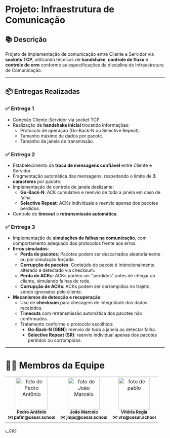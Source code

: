 #  Projeto: Infraestrutura de Comunicação

## 📚 Descrição

Projeto de implementação de comunicação entre Cliente e Servidor via **sockets TCP**, utilizando técnicas de **handshake**, **controle de fluxo** e **controle de erro** conforme as especificações da disciplina de Infraestrutura de Comunicação.

---

## 📦 Entregas Realizadas

### ✅ Entrega 1

- Conexão Cliente-Servidor via socket TCP.
- Realização de **handshake inicial** trocando informações:
  - Protocolo de operação (Go-Back-N ou Selective Repeat).
  - Tamanho máximo de dados por pacote.
  - Tamanho da janela de transmissão.

### ✅ Entrega 2

- Estabelecimento da **troca de mensagens confiável** entre Cliente e Servidor.
- Fragmentação automática das mensagens, respeitando o limite de **3 caracteres** por pacote.
- Implementação de controle de janela deslizante:
  - **Go-Back-N**: ACK cumulativo e reenvio de toda a janela em caso de falha.
  - **Selective Repeat**: ACKs individuais e reenvio apenas dos pacotes perdidos.
- Controle de **timeout** e **retransmissão automática**.

### ✅ Entrega 3

- Implementação de **simulações de falhas na comunicação**, com comportamento adequado dos protocolos frente aos erros.
- **Erros simulados**:
  - **Perda de pacotes**: Pacotes podem ser descartados aleatoriamente ou por simulação forçada.
  - **Corrupção de pacotes**: Conteúdo do pacote é intencionalmente alterado e detectado via checksum.
  - **Perda de ACKs**: ACKs podem ser "perdidos" antes de chegar ao cliente, simulando falhas de rede.
  - **Corrupção de ACKs**: ACKs podem ser corrompidos no trajeto, sendo ignorados pelo cliente.
- **Mecanismos de detecção e recuperação**:
  - Uso de **checksum** para checagem de integridade dos dados recebidos.
  - **Timeouts** com retransmissão automática dos pacotes não confirmados.
  - Tratamento conforme o protocolo escolhido:
    - **Go-Back-N (GBN)**: reenvio de toda a janela ao detectar falha.
    - **Selective Repeat (SR)**: reenvio individual apenas dos pacotes perdidos ou corrompidos.

---

# 👩‍💻 Membros da Equipe
<table>
  <tr>
    <td align="center">
      <a href="https://github.com/lovepxdro">
        <img src="https://avatars.githubusercontent.com/lovepxdro" width="100px;" alt="foto de Pedro Antônio"/>
        <br>
        <sub><b>Pedro Antônio</b></sub>
      </a>
      <br>
      <sub><b>✉️ pafm@cesar.school</b></sub>
    </td>
    <td align="center">
      <a href="https://github.com/the-lazy-programmer">
        <img src="https://avatars.githubusercontent.com/the-lazy-programmer" width="100px;" alt="foto de João Marcelo"/>
        <br>
        <sub><b>João Marcelo</b></sub>
      </a>
      <br>
      <sub><b>✉️ jmpq@cesar.school</b></sub>
    </td>
    <td align="center">
      <a href="https://github.com/vitoriaregia21">
        <img src="https://avatars.githubusercontent.com/vitoriaregia21" width="100px;" alt="foto de pablo"/>
        <br>
        <sub><b>Vitória Regia</b></sub>
      </a>
      <br>
      <sub><b>✉️ vrs@cesar.school</b></sub>
    </td>
  </tr>
</table>

ᓚᘏᗢ
